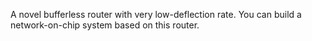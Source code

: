 A novel bufferless router with very low-deflection rate. You can build a network-on-chip system based on this router.